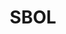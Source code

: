 ---
# Display name
title: SBOL

# Username (this should match the folder name)
authors:
- SBOL

# Logo
show_logo: true
logo_size: 75

description: This notebook illustrates the Synthetic Biology Open Language (SBOL). In this notebook we will be creating a simple sequence and generating a diagram for it.

# Links
link: https://github.com/combine-org/combine-notebooks/blob/main/notebooks/sbol.ipynb
binder_link: https://mybinder.org/v2/gh/combine-org/combine-notebooks/main?labpath=%2Fnotebooks%2Fsbol.ipynb

# Is this the primary user of the site?
superuser: false

# Organizational groups that you belong to (for People widget)
#   Set this to `[]` or comment out if you are not using People widget.
user_groups:
- Examples

---